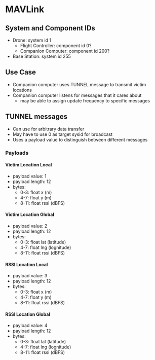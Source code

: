 # MAVLink

## System and Component IDs 
* Drone: system id 1
	* Flight Controller: component id 0?
	* Companion Computer: component id 200?
* Base Station: system id 255 

## Use Case 
* Companion computer uses TUNNEL message to transmit victim locations 
* Companion computer listens for messages that it cares about 
    * may be able to assign update frequency to specific messages

## TUNNEL messages 
* Can use for arbitrary data transfer
* May have to use 0 as target sysid for broadcast
* Uses a payload value to distinguish between different messages

### Payloads 

#### Victim Location Local
* payload value: 1
* payload length: 12
* bytes:
    * 0-3: float x  (m)
    * 4-7: float y  (m)
    * 8-11: float rssi  (dBFS)

#### Victim Location Global
* payload value: 2
* payload length: 12
* bytes:
    * 0-3: float lat  (latitude)
    * 4-7: float lng  (lognitude)
    * 8-11: float rssi  (dBFS)

#### RSSI Location Local
* payload value: 3
* payload length: 12
* bytes:
    * 0-3: float x  (m)
    * 4-7: float y  (m)
    * 8-11: float rssi  (dBFS)

#### RSSI Location Global
* payload value: 4
* payload length: 12
* bytes:
    * 0-3: float lat  (latitude)
    * 4-7: float lng  (lognitude)
    * 8-11: float rssi  (dBFS)
